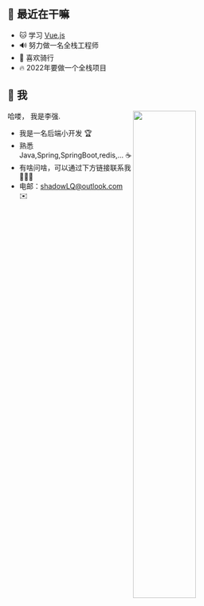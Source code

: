 ## 🥳 最近在干嘛

* 🐱 学习 [Vue.js](https://cn.vuejs.org/)
* 🔊 努力做一名全栈工程师
* 🎸 喜欢骑行
* 🔥 2022年要做一个全栈项目

## 🤩 我

<img style="width: 50%" align="right" src="https://github-readme-stats.vercel.app/api?username=shadowLQ&show_icons=true&hide_border=true&theme=tokyonight" />

哈喽， 我是李强.

- 我是一名后端小开发 🏆
- 熟悉 Java,Spring,SpringBoot,redis,... ☕️
- 有啥问啥，可以通过下方链接联系我 🐱‍🚵‍♂️
- 电邮：shadowLQ@outlook.com ✉️

[comment]: <> (## 📖 文章)
